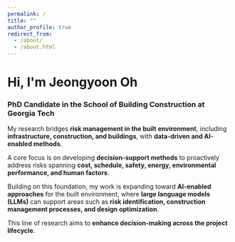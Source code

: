 ```yaml
---
permalink: /
title: ""
author_profile: true
redirect_from: 
  - /about/
  - /about.html
---
```


# Hi, I'm Jeongyoon Oh  
### PhD Candidate in the School of Building Construction at Georgia Tech

My research bridges **risk management in the built environment**, including **infrastructure, construction, and buildings**, with **data-driven and AI-enabled methods**.  

A core focus is on developing **decision-support methods** to proactively address risks spanning **cost, schedule, safety, energy, environmental performance, and human factors**.  

Building on this foundation, my work is expanding toward **AI-enabled approaches** for the built environment, where **large language models (LLMs)** can support areas such as **risk identification, construction management processes, and design optimization**.  

This line of research aims to **enhance decision-making across the project lifecycle**.  
